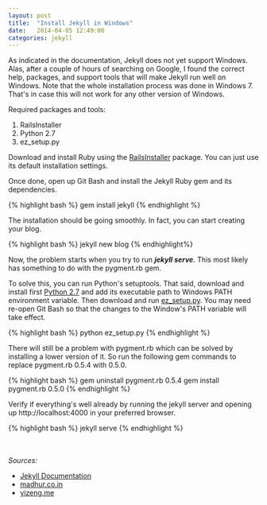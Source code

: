 ```yaml
---
layout: post
title:  "Install Jekyll in Windows"
date:   2014-04-05 12:49:00
categories: jekyll
---
```


As indicated in the documentation, Jekyll does not yet support Windows. Alas, after a couple of
hours of searching on Google, I found the correct help, packages, and support tools that will make Jekyll run well
on Windows. Note that the whole installation process was done in Windows 7. That's in case this will not work for any
other version of Windows.

Required packages and tools:

1. RailsInstaller
2. Python 2.7
3. ez_setup.py

Download and install Ruby using the [RailsInstaller] package. You can just use its default installation settings.

Once done, open up Git Bash and install the Jekyll Ruby gem and its dependencies.

{% highlight bash %}
gem install jekyll
{% endhighlight %}

The installation should be going smoothly. In fact, you can start creating your blog.

{% highlight bash %}
jekyll new blog
{% endhighlight%}

Now, the problem starts when you try to run *__jekyll serve__*. This most likely has something to do with the
pygment.rb gem. 

To solve this, you can run Python's setuptools. That said, download and install first [Python 2.7] and add its executable path to Windows PATH environment variable. Then download and run [ez_setup.py]. You may need re-open Git Bash so that the changes to the Window's PATH variable will take effect.

{% highlight bash %}
python ez_setup.py 
{% endhighlight %}

There will still be a problem with pygment.rb which can be solved by installing a lower version of it. So run the following gem commands to replace pygment.rb 0.5.4 with 0.5.0.

{% highlight bash %}
gem uninstall pygment.rb 0.5.4
gem install pygment.rb 0.5.0
{% endhighlight %}

Verify if everything's well already by running the jekyll server and opening up http://localhost:4000 in your preferred browser.

{% highlight bash %}
jekyll serve
{% endhighlight %}

<br /><br />
*Sources:*

* [Jekyll Documentation]
* [madhur.co.in]
* [yizeng.me]

[RailsInstaller]: http://railsinstaller.org/en
[Python 2.7]: https://www.python.org/download/
[ez_setup.py]: https://pypi.python.org/pypi/setuptools
[yizeng.me]: http://yizeng.me/2013/05/10/setup-jekyll-on-windows
[Jekyll Documentation]: http://jekyllrb.com/docs/installation/
[madhur.co.in]: http://www.madhur.co.in/blog/2011/09/01/runningjekyllwindows.html